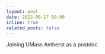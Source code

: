 ```yaml
---
layout: post
date: 2023-06-17 08:00
inline: true
related_posts: false
---
```


Joining UMass Amherst as a postdoc.
